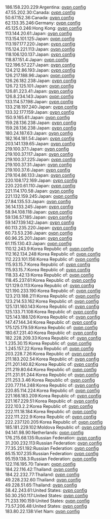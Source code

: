 186.158.220.229:Argentina: [ovpn config](vpn/186_158_220_229.ovpn)  
47.55.202.30:Canada: [ovpn config](vpn/47_55_202_30.ovpn)  
50.67.152.36:Canada: [ovpn config](vpn/50_67_152_36.ovpn)  
62.133.35.246:Germany: [ovpn config](vpn/62_133_35_246.ovpn)  
45.125.0.246:Hong Kong: [ovpn config](vpn/45_125_0_246.ovpn)  
113.144.20.61:Japan: [ovpn config](vpn/113_144_20_61.ovpn)  
113.154.101.125:Japan: [ovpn config](vpn/113_154_101_125.ovpn)  
113.197.177.220:Japan: [ovpn config](vpn/113_197_177_220.ovpn)  
115.124.221.113:Japan: [ovpn config](vpn/115_124_221_113.ovpn)  
118.106.120.137:Japan: [ovpn config](vpn/118_106_120_137.ovpn)  
118.87.151.4:Japan: [ovpn config](vpn/118_87_151_4.ovpn)  
122.196.57.227:Japan: [ovpn config](vpn/122_196_57_227.ovpn)  
124.212.86.193:Japan: [ovpn config](vpn/124_212_86_193.ovpn)  
126.217.188.96:Japan: [ovpn config](vpn/126_217_188_96.ovpn)  
126.26.182.238:Japan: [ovpn config](vpn/126_26_182_238.ovpn)  
126.72.125.101:Japan: [ovpn config](vpn/126_72_125_101.ovpn)  
126.81.223.41:Japan: [ovpn config](vpn/126_81_223_41.ovpn)  
126.8.234.143:Japan: [ovpn config](vpn/126_8_234_143.ovpn)  
133.114.57.198:Japan: [ovpn config](vpn/133_114_57_198.ovpn)  
133.218.197.240:Japan: [ovpn config](vpn/133_218_197_240.ovpn)  
133.32.177.159:Japan: [ovpn config](vpn/133_32_177_159.ovpn)  
150.9.165.61:Japan: [ovpn config](vpn/150_9_165_61.ovpn)  
159.28.136.238:Japan: [ovpn config](vpn/159_28_136_238.ovpn)  
159.28.136.238:Japan: [ovpn config](vpn/159_28_136_238.ovpn)  
180.24.187.63:Japan: [ovpn config](vpn/180_24_187_63.ovpn)  
182.164.181.54:Japan: [ovpn config](vpn/182_164_181_54.ovpn)  
203.141.139.65:Japan: [ovpn config](vpn/203_141_139_65.ovpn)  
219.100.37.1:Japan: [ovpn config](vpn/219_100_37_1.ovpn)  
219.100.37.117:Japan: [ovpn config](vpn/219_100_37_117.ovpn)  
219.100.37.225:Japan: [ovpn config](vpn/219_100_37_225.ovpn)  
219.100.37.31:Japan: [ovpn config](vpn/219_100_37_31.ovpn)  
219.100.37.6:Japan: [ovpn config](vpn/219_100_37_6.ovpn)  
219.104.86.133:Japan: [ovpn config](vpn/219_104_86_133.ovpn)  
220.108.172.169:Japan: [ovpn config](vpn/220_108_172_169.ovpn)  
220.220.61.110:Japan: [ovpn config](vpn/220_220_61_110.ovpn)  
221.114.170.58:Japan: [ovpn config](vpn/221_114_170_58.ovpn)  
221.132.159.245:Japan: [ovpn config](vpn/221_132_159_245.ovpn)  
27.84.135.53:Japan: [ovpn config](vpn/27_84_135_53.ovpn)  
36.14.133.245:Japan: [ovpn config](vpn/36_14_133_245.ovpn)  
58.94.108.118:Japan: [ovpn config](vpn/58_94_108_118.ovpn)  
59.136.57.185:Japan: [ovpn config](vpn/59_136_57_185.ovpn)  
59.147.139.142:Japan: [ovpn config](vpn/59_147_139_142.ovpn)  
60.113.235.220:Japan: [ovpn config](vpn/60_113_235_220.ovpn)  
60.73.53.236:Japan: [ovpn config](vpn/60_73_53_236.ovpn)  
60.96.25.201:Japan: [ovpn config](vpn/60_96_25_201.ovpn)  
61.115.130.43:Japan: [ovpn config](vpn/61_115_130_43.ovpn)  
110.12.243.9:Korea Republic of: [ovpn config](vpn/110_12_243_9.ovpn)  
112.162.134.248:Korea Republic of: [ovpn config](vpn/112_162_134_248.ovpn)  
112.223.101.156:Korea Republic of: [ovpn config](vpn/112_223_101_156.ovpn)  
115.93.15.7:Korea Republic of: [ovpn config](vpn/115_93_15_7.ovpn)  
115.93.15.7:Korea Republic of: [ovpn config](vpn/115_93_15_7.ovpn)  
118.33.42.13:Korea Republic of: [ovpn config](vpn/118_33_42_13.ovpn)  
118.45.237.61:Korea Republic of: [ovpn config](vpn/118_45_237_61.ovpn)  
121.129.0.113:Korea Republic of: [ovpn config](vpn/121_129_0_113.ovpn)  
121.190.233.190:Korea Republic of: [ovpn config](vpn/121_190_233_190.ovpn)  
123.213.188.211:Korea Republic of: [ovpn config](vpn/123_213_188_211.ovpn)  
123.214.53.162:Korea Republic of: [ovpn config](vpn/123_214_53_162.ovpn)  
125.131.160.143:Korea Republic of: [ovpn config](vpn/125_131_160_143.ovpn)  
125.133.71.108:Korea Republic of: [ovpn config](vpn/125_133_71_108.ovpn)  
125.143.188.126:Korea Republic of: [ovpn config](vpn/125_143_188_126.ovpn)  
147.47.144.34:Korea Republic of: [ovpn config](vpn/147_47_144_34.ovpn)  
175.125.179.59:Korea Republic of: [ovpn config](vpn/175_125_179_59.ovpn)  
180.67.231.40:Korea Republic of: [ovpn config](vpn/180_67_231_40.ovpn)  
182.228.209.33:Korea Republic of: [ovpn config](vpn/182_228_209_33.ovpn)  
1.235.30.15:Korea Republic of: [ovpn config](vpn/1_235_30_15.ovpn)  
1.245.157.22:Korea Republic of: [ovpn config](vpn/1_245_157_22.ovpn)  
203.228.7.26:Korea Republic of: [ovpn config](vpn/203_228_7_26.ovpn)  
211.183.202.54:Korea Republic of: [ovpn config](vpn/211_183_202_54.ovpn)  
211.201.140.82:Korea Republic of: [ovpn config](vpn/211_201_140_82.ovpn)  
211.219.80.64:Korea Republic of: [ovpn config](vpn/211_219_80_64.ovpn)  
211.231.91.244:Korea Republic of: [ovpn config](vpn/211_231_91_244.ovpn)  
211.253.3.46:Korea Republic of: [ovpn config](vpn/211_253_3_46.ovpn)  
220.77.114.248:Korea Republic of: [ovpn config](vpn/220_77_114_248.ovpn)  
220.85.114.224:Korea Republic of: [ovpn config](vpn/220_85_114_224.ovpn)  
221.166.183.209:Korea Republic of: [ovpn config](vpn/221_166_183_209.ovpn)  
221.167.229.51:Korea Republic of: [ovpn config](vpn/221_167_229_51.ovpn)  
222.103.2.2:Korea Republic of: [ovpn config](vpn/222_103_2_2.ovpn)  
222.111.18.184:Korea Republic of: [ovpn config](vpn/222_111_18_184.ovpn)  
222.111.222.9:Korea Republic of: [ovpn config](vpn/222_111_222_9.ovpn)  
222.237.120.205:Korea Republic of: [ovpn config](vpn/222_237_120_205.ovpn)  
185.181.229.102:Moldova Republic of: [ovpn config](vpn/185_181_229_102.ovpn)  
94.141.98.90:Netherlands: [ovpn config](vpn/94_141_98_90.ovpn)  
176.215.68.135:Russian Federation: [ovpn config](vpn/176_215_68_135.ovpn)  
31.200.232.113:Russian Federation: [ovpn config](vpn/31_200_232_113.ovpn)  
77.35.251.192:Russian Federation: [ovpn config](vpn/77_35_251_192.ovpn)  
85.15.107.235:Russian Federation: [ovpn config](vpn/85_15_107_235.ovpn)  
95.159.138.3:Russian Federation: [ovpn config](vpn/95_159_138_3.ovpn)  
122.116.195.70:Taiwan: [ovpn config](vpn/122_116_195_70.ovpn)  
184.22.116.42:Thailand: [ovpn config](vpn/184_22_116_42.ovpn)  
184.22.232.77:Thailand: [ovpn config](vpn/184_22_232_77.ovpn)  
49.228.232.60:Thailand: [ovpn config](vpn/49_228_232_60.ovpn)  
49.228.51.65:Thailand: [ovpn config](vpn/49_228_51_65.ovpn)  
38.42.243.61:United States: [ovpn config](vpn/38_42_243_61.ovpn)  
50.30.250.117:United States: [ovpn config](vpn/50_30_250_117.ovpn)  
71.233.190.159:United States: [ovpn config](vpn/71_233_190_159.ovpn)  
73.57.206.48:United States: [ovpn config](vpn/73_57_206_48.ovpn)  
183.80.22.138:Viet Nam: [ovpn config](vpn/183_80_22_138.ovpn)  
